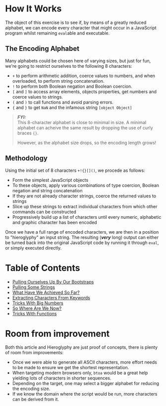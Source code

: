 
# How It Works

The object of this exercise is to see if, by means of a greatly reduced alphabet, we can encode every character that might occur in a JavaScript program whilst remaining `eval`able and executable.

## The Encoding Alphabet

Many alphabets could be chosen here of varying sizes, but just for fun, we're going to restrict ourselves to the following 8 characters:

* `+` to perform arithmetic addition, coerce values to numbers, and when overloaded, to perform string concatenation.
* `!` to perform both Boolean negation and Boolean coercion.
* `[` and `]` to access array elements, objects properties, get numbers and coerce values to strings.
* `(` and `)` to call functions and avoid parsing errors.
* `{` and `}` to get `NaN` and the infamous string `[object Object]`

> ***FYI:***<br>
> This 8-character alphabet is close to minimal in size.
> A minimal alphabet can acheive the same result by dropping the use of curly braces `{}`.
>
> However, as the alphabet size drops, so the encoding length grows!

## Methodology

Using the initial set of 8 characters `+!{}[]()`, we procede as follows:

* Form the simplest JavaScript objects
* To these objects, apply various combinations of type coercion, Boolean negation and string concatenation
* If they are not already character strings, coerce the returned values to strings
* Slice up these strings to extract individual characters from which other commands can be constructed
* Progressively build up a list of characters until every numeric, alphabetic and graphic character has been encoded

Once we have a full range of encoded characters, we are then in a position to "hieroglyphy" an input string.
The resulting (***very*** long) output can either be turned back into the original JavaScript code by running it through `eval`, or simply executed directly.

# Table of Contents

* [Pulling Ourselves Up By Our Bootstraps](./bootstraps.md)
* [Pulling Some Strings](./strings.md)
* [What Have We Achieved So Far?](./checkpoint1.md)
* [Extracting Characters From Keywords](./keywords.md)
* [Tricks With Big Numbers](./numbers.md)
* [So Where Are We Now?](./checkpoint2.md)
* [Tricks With Functions](./functions.md)

# Room from improvement

Both this article and Hieroglyphy are just proof of concepts, there is plenty of room from improvements:

* Once we were able to generate all ASCII characters, more effort needs to be made to ensure we get the shortest representation.
* When targeting modern browsers only, `btoa` would be a great help yielding lots of characters in shorter sequences.
* Depending on the target, one may select a bigger alphabet for reducing the encoding size.
* If we know the domain where the script would be run, more characters can be derived from it.
